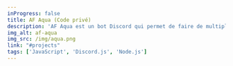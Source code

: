 ```yaml
---
inProgress: false
title: AF Aqua (Code privé)
description: 'AF Aqua est un bot Discord qui permet de faire de multiples choses comme : annoncer quand un streamer Twitch est en ligne, donner des recettes de cuisine aléatoires, créer des capsules de temps, et plus encore. Le bot est écrit en javascript en utilisant la bibliothèque Discord.js.'
img_alt: af-aqua
img_src: /img/aqua.png
link: "#projects"
tags: ['JavaScript', 'Discord.js', 'Node.js']
---
```

